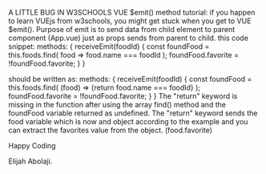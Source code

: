 A LITTLE BUG IN W3SCHOOLS VUE $emit() method tutorial: if you happen to learn VUEjs from w3schools, you might get stuck when you get to VUE $emit(). Purpose of emit is to send data from child element to parent component (App.vue) just as props sends from parent to child.
this code snippet: 
methods: {
  receiveEmit(foodId) {
    const foundFood = this.foods.find(
      food => food.name === foodId
    );
    foundFood.favorite = !foundFood.favorite;
  }
}

should be written as:
methods: {
  receiveEmit(foodId) {
    const foundFood = this.foods.find(
      (food) => {return food.name === foodId}
    );
    foundFood.favorite = !foundFood.favorite;
  }
}
The "return" keyword is missing in the function after using the array find() method and the foundFood variable returned as undefined. The "return" keyword sends the food variable which is now and object according to the example and you can extract the favorites value from the object. (food.favorite)

Happy Coding

Elijah Abolaji.